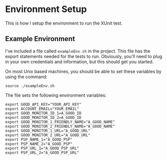 # Environment Setup

This is how I setup the environment to run the XUnit test. 

## Example Environment  

I've included a file called `exampleEnv.sh` in the project. This file has the export statements needed for the tests to run. Obviously, you'll need to plug in your own credentials and information, but this should get you started. 

On most Unix based machines, you should be able to set these variables by using the command:

```console
source ./exampleEnv.sh
```

The file sets the following environment variables:
```console
export GOOD_API_KEY="YOUR_API_KEY"
export ACCOUNT_EMAIL="YOUR_EMAIL"
export GOOD_MONITOR_ID_1=A_GOOD_ID
export GOOD_MONITOR_ID_2=A_GOOD_ID
export GOOD_MONITOR_1_FRIENDLY_NAME="A_GOOD_NAME"
export GOOD_MONITOR_2_FRIENDLY_NAME="A_GOOD_NAME"
export GOOD_MONITOR_1_URL="A_GOOD_URL"
export GOOD_MONITOR_2_URL="A_GOOD_URL"
export PSP_NAME_1="A_GOOD_PSP"
export PSP_NAME_2="A_GOOD_PSP"
export PSP_URL_1="A_GOOD_PSP_URL"
export PSP_URL_2="A_GOOD_PSP_URL"
```
